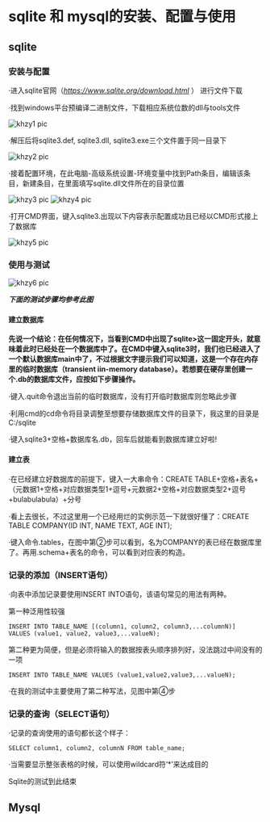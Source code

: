 # sqlite 和 mysql的安装、配置与使用

## sqlite

### 安装与配置

·进入sqlite官网（*https://www.sqlite.org/download.html* ） 进行文件下载

·找到windows平台预编译二进制文件，下载相应系统位数的dll与tools文件

 ![khzy1 pic](https://github.com/JayKay7812/Database-Theory/blob/master/课后作业01/images/01.jpg)


·解压后将sqlite3.def, sqlite3.dll, sqlite3.exe三个文件置于同一目录下

 ![khzy2 pic](https://github.com/JayKay7812/Database-Theory/blob/master/课后作业01/images/02.jpg)

·接着配置环境，在此电脑-高级系统设置-环境变量中找到Path条目，编辑该条目，新建条目，在里面填写sqlite.dll文件所在的目录位置

![khzy3 pic](https://github.com/JayKay7812/Database-Theory/blob/master/课后作业01/images/03.jpg)
![khzy4 pic](https://github.com/JayKay7812/Database-Theory/blob/master/课后作业01/images/04.jpg)

·打开CMD界面，键入sqlite3.出现以下内容表示配置成功且已经以CMD形式接上了数据库
 
![khzy5 pic](https://github.com/JayKay7812/Database-Theory/blob/master/课后作业01/images/05.jpg)

### 使用与测试

![khzy6 pic](https://github.com/JayKay7812/Database-Theory/blob/master/课后作业01/images/06.jpg)

***下面的测试步骤均参考此图***

#### 建立数据库

**先说一个结论：在任何情况下，当看到CMD中出现了sqlite>这一固定开头，就意味着此时已经处在一个数据库中了。在CMD中键入sqlite3时，我们也已经进入了一个默认数据库main中了，不过根据文字提示我们可以知道，这是一个存在内存里的临时数据库（transient iin-memory database）。若想要在硬存里创建一个.db的数据库文件，应按如下步骤操作。**

·键入.quit命令退出当前的临时数据库，没有打开临时数据库则忽略此步骤

·利用cmd的cd命令将目录调整至想要存储数据库文件的目录下，我这里的目录是C:/sqlite

·键入sqlite3+空格+数据库名.db，回车后就能看到数据库建立好啦!

#### 建立表

·在已经建立好数据库的前提下，键入一大串命令：CREATE TABLE+空格+表名+（元数据1+空格+对应数据类型1+逗号+元数据2+空格+对应数据类型2+逗号+bulabulabula）+分号

·看上去很长，不过这里用一个已经用烂的实例示范一下就很好懂了：CREATE TABLE COMPANY(ID INT, NAME TEXT, AGE INT); 

·键入命令.tables，在图中第②步可以看到，名为COMPANY的表已经在数据库里了。再用.schema+表名的命令，可以看到对应表的构造。

### 记录的添加（INSERT语句）

·向表中添加记录要使用INSERT INTO语句，该语句常见的用法有两种。

第一种泛用性较强
```
INSERT INTO TABLE_NAME [(column1, column2, column3,...columnN)]  
VALUES (value1, value2, value3,...valueN);
```

第二种更为简便，但是必须将输入的数据按表头顺序排列好，没法跳过中间没有的一项
```
INSERT INTO TABLE_NAME VALUES (value1,value2,value3,...valueN);
```
·在我的测试中主要使用了第二种写法，见图中第④步

### 记录的查询（SELECT语句）

·记录的查询使用的语句都长这个样子：
```
SELECT column1, column2, columnN FROM table_name;
```

·当需要显示整张表格的时候，可以使用wildcard符‘\*’来达成目的

Sqlite的测试到此结束

## Mysql
